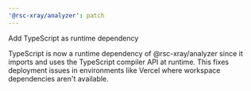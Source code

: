 ```yaml
---
'@rsc-xray/analyzer': patch
---
```


Add TypeScript as runtime dependency

TypeScript is now a runtime dependency of @rsc-xray/analyzer since it imports and uses the TypeScript compiler API at runtime. This fixes deployment issues in environments like Vercel where workspace dependencies aren't available.
